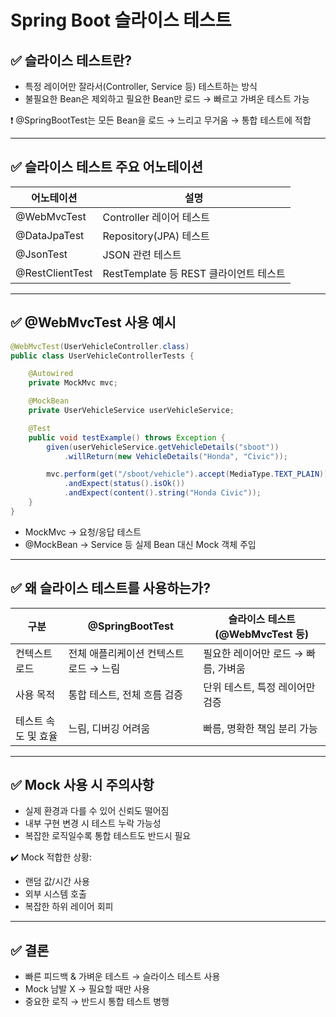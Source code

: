 


# Spring Boot 슬라이스 테스트

## ✅ 슬라이스 테스트란?
- 특정 레이어만 잘라서(Controller, Service 등) 테스트하는 방식
- 불필요한 Bean은 제외하고 필요한 Bean만 로드 → 빠르고 가벼운 테스트 가능

❗ @SpringBootTest는 모든 Bean을 로드 → 느리고 무거움 → 통합 테스트에 적합

---

## ✅ 슬라이스 테스트 주요 어노테이션

| 어노테이션         | 설명                            |
|--------------|-----------------------------------|
| @WebMvcTest     | Controller 레이어 테스트           |
| @DataJpaTest    | Repository(JPA) 테스트           |
| @JsonTest       | JSON 관련 테스트                 |
| @RestClientTest | RestTemplate 등 REST 클라이언트 테스트 |

---

## ✅ @WebMvcTest 사용 예시

```java
@WebMvcTest(UserVehicleController.class)
public class UserVehicleControllerTests {

    @Autowired
    private MockMvc mvc;

    @MockBean
    private UserVehicleService userVehicleService;

    @Test
    public void testExample() throws Exception {
        given(userVehicleService.getVehicleDetails("sboot"))
            .willReturn(new VehicleDetails("Honda", "Civic"));

        mvc.perform(get("/sboot/vehicle").accept(MediaType.TEXT_PLAIN))
            .andExpect(status().isOk())
            .andExpect(content().string("Honda Civic"));
    }
}
```

- MockMvc → 요청/응답 테스트
- @MockBean → Service 등 실제 Bean 대신 Mock 객체 주입

---

## ✅ 왜 슬라이스 테스트를 사용하는가?

| 구분             | @SpringBootTest                             | 슬라이스 테스트 (@WebMvcTest 등)       |
|----------------|---------------------------------------|------------------------------------|
| 컨텍스트 로드    | 전체 애플리케이션 컨텍스트 로드 → 느림        | 필요한 레이어만 로드 → 빠름, 가벼움       |
| 사용 목적        | 통합 테스트, 전체 흐름 검증                  | 단위 테스트, 특정 레이어만 검증          |
| 테스트 속도 및 효율 | 느림, 디버깅 어려움                        | 빠름, 명확한 책임 분리 가능              |

---

## ✅ Mock 사용 시 주의사항
- 실제 환경과 다를 수 있어 신뢰도 떨어짐
- 내부 구현 변경 시 테스트 누락 가능성
- 복잡한 로직일수록 통합 테스트도 반드시 필요

✔️ Mock 적합한 상황:
- 랜덤 값/시간 사용
- 외부 시스템 호출
- 복잡한 하위 레이어 회피

---

## ✅ 결론
- 빠른 피드백 & 가벼운 테스트 → 슬라이스 테스트 사용
- Mock 남발 X → 필요할 때만 사용
- 중요한 로직 → 반드시 통합 테스트 병행
